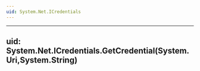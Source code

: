 ```yaml
---
uid: System.Net.ICredentials
---
```


---
uid: System.Net.ICredentials.GetCredential(System.Uri,System.String)
---
